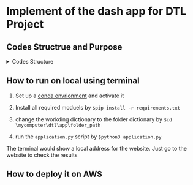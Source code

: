 # Implement of the dash app for DTL Project

## Codes Structrue and Purpose 

<details><summary> Codes Structure </summary>
  
| Folder   | File             | href on web           | Purpose                                                               |
|----------|------------------|-----------------------|-----------------------------------------------------------------------|
| ./       | application.py   |                       | The major app script                                                  |
|          | imports.py       |                       | to import modules at one step                                         |
|          | sidebar.py       |                       | to set up the sidebar structure                                       |
|          | style.py         |                       | to save some global style settings                                    |
|          | homepage.py      | /                     | to set up the homepage                                                |
|          | background.py    | /project/background   | to set up the background tab under **project** section                |
|          | motivation.py    | /project/motivation   | to set up the motivation tab under **project** section                |
|          | models.py        | /project/model        | to set up the model tab under **project** section                     |
|          | evaluation.py    | /results/plot         | to set up the evaluation tab under **results** section                |
|          | loaddata.py      | part of /results/plot | to load the results and set up the plot tab under **results** section |
|          | download.py      | /download/download    | to  set up the download tab under **download** section                |
|          | XX.cv            |                       | the results table                                                     |
|          | requirements.txt |                       | to collect all moduels needed for the environment                     |
| ./assets |                  |                       | to put necessary graphs                                               |

</details>

## How to run on local using terminal 
1. Set up a [conda envrionment](https://docs.conda.io/projects/conda/en/latest/user-guide/tasks/manage-environments.html#creating-an-environment-with-commands) and activate it 

2. Install all required moduels by 
`$pip install -r requirements.txt`

3. change the workding dictionary to the folder dictionary by 
`$cd \mycomputer\dtl\app\folder_path`

4. run the `application.py` script by `$python3 application.py`

The terminal would show a local address for the website. Just go to the website to check the results

## How to deploy it on AWS 
